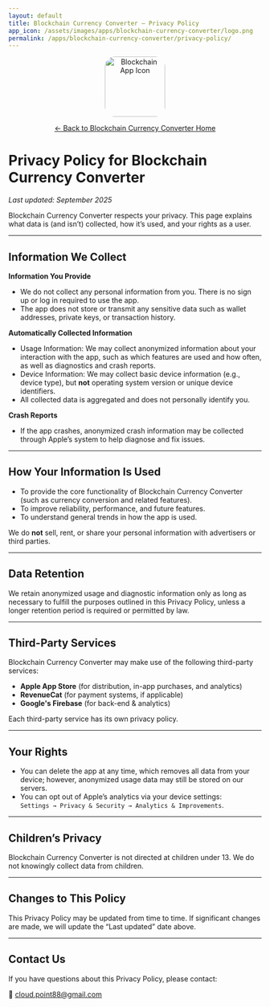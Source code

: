 ```yaml
---
layout: default
title: Blockchain Currency Converter – Privacy Policy
app_icon: /assets/images/apps/blockchain-currency-converter/logo.png
permalink: /apps/blockchain-currency-converter/privacy-policy/
---
```


<p align="center">
    <img src="{{ page.app_icon }}" alt="Blockchain App Icon" width="120" height="120" style="border-radius: 20px;">
</p>

<p align="center">
    <a href="/apps/blockchain-currency-converter/">← Back to Blockchain Currency Converter Home</a>
</p>

# Privacy Policy for Blockchain Currency Converter

_Last updated: September 2025_

Blockchain Currency Converter respects your privacy. This page explains what data is (and isn’t) collected, how it’s used, and your rights as a user.

---

## Information We Collect

**Information You Provide**
- We do not collect any personal information from you. There is no sign up or log in required to use the app.
- The app does not store or transmit any sensitive data such as wallet addresses, private keys, or transaction history.

**Automatically Collected Information**
- Usage Information: We may collect anonymized information about your interaction with the app, such as which features are used and how often, as well as diagnostics and crash reports.
- Device Information: We may collect basic device information (e.g., device type), but **not** operating system version or unique device identifiers.
- All collected data is aggregated and does not personally identify you.

**Crash Reports**  
- If the app crashes, anonymized crash information may be collected through Apple’s system to help diagnose and fix issues.

---

## How Your Information Is Used

- To provide the core functionality of Blockchain Currency Converter (such as currency conversion and related features).
- To improve reliability, performance, and future features.
- To understand general trends in how the app is used.

We do **not** sell, rent, or share your personal information with advertisers or third parties.

---

## Data Retention

We retain anonymized usage and diagnostic information only as long as necessary to fulfill the purposes outlined in this Privacy Policy, unless a longer retention period is required or permitted by law.

---

## Third-Party Services

Blockchain Currency Converter may make use of the following third-party services:

- **Apple App Store** (for distribution, in-app purchases, and analytics)
- **RevenueCat** (for payment systems, if applicable)
- **Google's Firebase** (for back-end & analytics)

Each third-party service has its own privacy policy.

---

## Your Rights

- You can delete the app at any time, which removes all data from your device; however, anonymized usage data may still be stored on our servers.
- You can opt out of Apple’s analytics via your device settings:  
  `Settings → Privacy & Security → Analytics & Improvements`.

---

## Children’s Privacy

Blockchain Currency Converter is not directed at children under 13. We do not knowingly collect data from children.


---

## Changes to This Policy

This Privacy Policy may be updated from time to time. If significant changes are made, we will update the “Last updated” date above.

---

## Contact Us

If you have questions about this Privacy Policy, please contact:

📧 [cloud.point88@gmail.com](mailto:cloud.point88@gmail.com)
